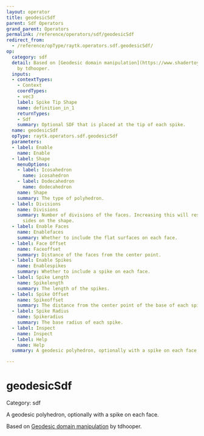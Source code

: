 ```yaml
---
layout: operator
title: geodesicSdf
parent: Sdf Operators
grand_parent: Operators
permalink: /reference/operators/sdf/geodesicSdf
redirect_from:
  - /reference/opType/raytk.operators.sdf.geodesicSdf/
op:
  category: sdf
  detail: Based on [Geodesic domain manipulation](https://www.shadertoy.com/view/4tG3zW)
    by tdhooper.
  inputs:
  - contextTypes:
    - Context
    coordTypes:
    - vec3
    label: Spike Tip Shape
    name: definition_in_1
    returnTypes:
    - Sdf
    summary: Optional SDF that is placed at the tip of each spike.
  name: geodesicSdf
  opType: raytk.operators.sdf.geodesicSdf
  parameters:
  - label: Enable
    name: Enable
  - label: Shape
    menuOptions:
    - label: Icosahedron
      name: icosahedron
    - label: Dodecahedron
      name: dodecahedron
    name: Shape
    summary: The type of polyhedron.
  - label: Divisions
    name: Divisions
    summary: Number of divisions of the faces. Increasing this will result in more
      sides on the shape.
  - label: Enable Faces
    name: Enablefaces
    summary: Whether to include the flat surfaces on each face.
  - label: Face Offset
    name: Faceoffset
    summary: Distance of the faces from the center point.
  - label: Enable Spikes
    name: Enablespikes
    summary: Whether to include a spike on each face.
  - label: Spike Length
    name: Spikelength
    summary: The length of the spikes.
  - label: Spike Offset
    name: Spikeoffset
    summary: The distance from the center point of the base of each spike.
  - label: Spike Radius
    name: Spikeradius
    summary: The base radius of each spike.
  - label: Inspect
    name: Inspect
  - label: Help
    name: Help
  summary: A geodesic polyhedron, optionally with a spike on each face.

---
```


# geodesicSdf

Category: sdf



A geodesic polyhedron, optionally with a spike on each face.

Based on [Geodesic domain manipulation](https://www.shadertoy.com/view/4tG3zW) by tdhooper.